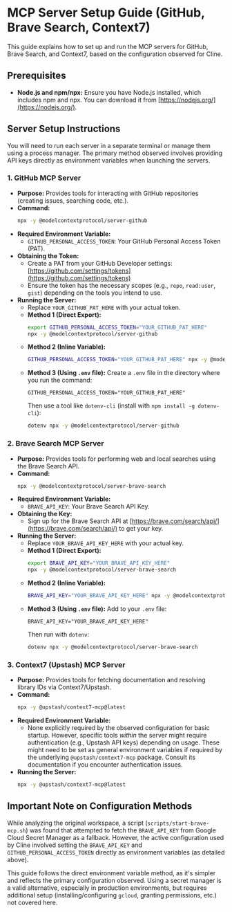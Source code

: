 # MCP Server Setup Guide (GitHub, Brave Search, Context7)

This guide explains how to set up and run the MCP servers for GitHub, Brave Search, and Context7, based on the configuration observed for Cline.

## Prerequisites

*   **Node.js and npm/npx:** Ensure you have Node.js installed, which includes npm and npx. You can download it from [https://nodejs.org/](https://nodejs.org/).

## Server Setup Instructions

You will need to run each server in a separate terminal or manage them using a process manager. The primary method observed involves providing API keys directly as environment variables when launching the servers.

### 1. GitHub MCP Server

*   **Purpose:** Provides tools for interacting with GitHub repositories (creating issues, searching code, etc.).
*   **Command:**
    ```bash
    npx -y @modelcontextprotocol/server-github
    ```
*   **Required Environment Variable:**
    *   `GITHUB_PERSONAL_ACCESS_TOKEN`: Your GitHub Personal Access Token (PAT).
*   **Obtaining the Token:**
    *   Create a PAT from your GitHub Developer settings: [https://github.com/settings/tokens](https://github.com/settings/tokens)
    *   Ensure the token has the necessary scopes (e.g., `repo`, `read:user`, `gist`) depending on the tools you intend to use.
*   **Running the Server:**
    *   Replace `YOUR_GITHUB_PAT_HERE` with your actual token.
    *   **Method 1 (Direct Export):**
        ```bash
        export GITHUB_PERSONAL_ACCESS_TOKEN="YOUR_GITHUB_PAT_HERE"
        npx -y @modelcontextprotocol/server-github
        ```
    *   **Method 2 (Inline Variable):**
        ```bash
        GITHUB_PERSONAL_ACCESS_TOKEN="YOUR_GITHUB_PAT_HERE" npx -y @modelcontextprotocol/server-github
        ```
    *   **Method 3 (Using `.env` file):** Create a `.env` file in the directory where you run the command:
        ```dotenv
        GITHUB_PERSONAL_ACCESS_TOKEN="YOUR_GITHUB_PAT_HERE"
        ```
        Then use a tool like `dotenv-cli` (install with `npm install -g dotenv-cli`):
        ```bash
        dotenv npx -y @modelcontextprotocol/server-github
        ```

### 2. Brave Search MCP Server

*   **Purpose:** Provides tools for performing web and local searches using the Brave Search API.
*   **Command:**
    ```bash
    npx -y @modelcontextprotocol/server-brave-search
    ```
*   **Required Environment Variable:**
    *   `BRAVE_API_KEY`: Your Brave Search API Key.
*   **Obtaining the Key:**
    *   Sign up for the Brave Search API at [https://brave.com/search/api/](https://brave.com/search/api/) to get your key.
*   **Running the Server:**
    *   Replace `YOUR_BRAVE_API_KEY_HERE` with your actual key.
    *   **Method 1 (Direct Export):**
        ```bash
        export BRAVE_API_KEY="YOUR_BRAVE_API_KEY_HERE"
        npx -y @modelcontextprotocol/server-brave-search
        ```
    *   **Method 2 (Inline Variable):**
        ```bash
        BRAVE_API_KEY="YOUR_BRAVE_API_KEY_HERE" npx -y @modelcontextprotocol/server-brave-search
        ```
    *   **Method 3 (Using `.env` file):** Add to your `.env` file:
        ```dotenv
        BRAVE_API_KEY="YOUR_BRAVE_API_KEY_HERE"
        ```
        Then run with `dotenv`:
        ```bash
        dotenv npx -y @modelcontextprotocol/server-brave-search
        ```

### 3. Context7 (Upstash) MCP Server

*   **Purpose:** Provides tools for fetching documentation and resolving library IDs via Context7/Upstash.
*   **Command:**
    ```bash
    npx -y @upstash/context7-mcp@latest
    ```
*   **Required Environment Variable:**
    *   None explicitly required by the observed configuration for basic startup. However, specific tools *within* the server might require authentication (e.g., Upstash API keys) depending on usage. These might need to be set as general environment variables if required by the underlying `@upstash/context7-mcp` package. Consult its documentation if you encounter authentication issues.
*   **Running the Server:**
    ```bash
    npx -y @upstash/context7-mcp@latest
    ```

## Important Note on Configuration Methods

While analyzing the original workspace, a script (`scripts/start-brave-mcp.sh`) was found that attempted to fetch the `BRAVE_API_KEY` from Google Cloud Secret Manager as a fallback. However, the active configuration used by Cline involved setting the `BRAVE_API_KEY` and `GITHUB_PERSONAL_ACCESS_TOKEN` directly as environment variables (as detailed above).

This guide follows the direct environment variable method, as it's simpler and reflects the primary configuration observed. Using a secret manager is a valid alternative, especially in production environments, but requires additional setup (installing/configuring `gcloud`, granting permissions, etc.) not covered here.
